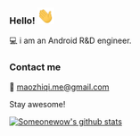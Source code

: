 ### Hello! <img src="https://github.com/Someonewow/Someonewow/blob/main/assets/wave.gif?raw=true" width="30px">


💻 i am an Android R&D engineer.



### Contact me

📮 maozhiqi.me@gmail.com

Stay awesome!

[![Someonewow's github stats](https://github-readme-stats.vercel.app/api?username=Someonewow)](https://github.com/Someonewow)


